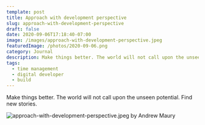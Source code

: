 ```yaml
---
template: post
title: Approach with development perspective
slug: approach-with-development-perspective
draft: false
date: 2020-09-06T17:18:40-07:00
image: /images/approach-with-development-perspective.jpeg
featuredImage: /photos/2020-09-06.png
category: Journal
description: Make things better. The world will not call upon the unseen potential. Find new stories. 
tags:
  - time management
  - digital developer
  - build
---
```

Make things better. The world will not call upon the unseen potential. Find new stories.

![approach-with-development-perspective.jpeg by Andrew Maury](/images/approach-with-development-perspective.jpeg)
